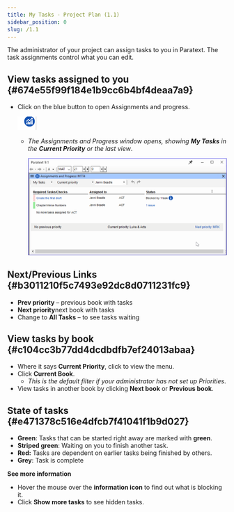 ```yaml
---
title: My Tasks - Project Plan (1.1)
sidebar_position: 0
slug: /1.1
---
```




The administrator of your project can assign tasks to you in Paratext. The task assignments control what you can edit.


## View tasks assigned to you {#674e55f99f184e1b9cc6b4bf4deaa7a9}

- Click on the blue button to open Assignments and progress.

	![](/notion_imgs/928198510.png)

	- _The Assignments and Progress window opens, showing_ _**My Tasks**_ _in the_ _**Current Priority**_ _or the last view_.

		![](/notion_imgs/1232390521.png)


## Next/Previous Links {#b3011210f5c7493e92dc8d0711231fc9}

- **Prev priority** – previous book with tasks
- **Next priority**next book with tasks
- Change to **All Tasks** – to see tasks waiting

## View tasks by book {#c104cc3b77dd4dcdbdfb7ef24013abaa}

- Where it says **Current Priority**, click to view the menu.
- Click **Current Book**.
	- _This is the default filter if your administrator has not set up Priorities_.
- View tasks in another book by clicking **Next book** or **Previous book**.

## State of tasks {#e471378c516e4dfcb7f41041f1b9d027}

- **Green**: Tasks that can be started right away are marked with **green**.
- **Striped green**: Waiting on you to finish another task.
- **Red:** Tasks are dependent on earlier tasks being finished by others.
- **Grey**: Task is complete

**See more information**

- Hover the mouse over the **information icon** to find out what is blocking it.
- Click **Show more tasks** to see hidden tasks.
